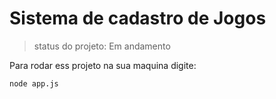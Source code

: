 <h1>Sistema de cadastro de Jogos</h1>

>status do projeto: Em andamento

Para rodar ess projeto na sua maquina digite:
```
node app.js
```

